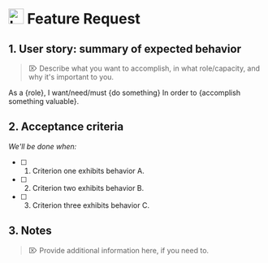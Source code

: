 # <img align="bottom" alt="briefcase" src="https://cdnjs.cloudflare.com/ajax/libs/octicons/8.1.3/svg/briefcase.svg" height="30" width="30"> Feature Request

## 1. User story: summary of expected behavior

> ⌦ Describe what you want to accomplish, in what role/capacity, and why it's
> important to you.

As a {role}, I want/need/must {do something} In order to {accomplish something
valuable}.

## 2. Acceptance criteria

_We'll be done when:_

- [ ] 1.  Criterion one exhibits behavior A.
- [ ] 2.  Criterion two exhibits behavior B.
- [ ] 3.  Criterion three exhibits behavior C.

## 3. Notes

> ⌦ Provide additional information here, if you need to.

<!-- ⛔️ Octicon img references ⛔️  -->

[octicon-alert]:
  https://cdnjs.cloudflare.com/ajax/libs/octicons/8.1.3/svg/alert.svg
[octicon-arrow-down]:
  https://cdnjs.cloudflare.com/ajax/libs/octicons/8.1.3/svg/arrow-down.svg
[octicon-arrow-left]:
  https://cdnjs.cloudflare.com/ajax/libs/octicons/8.1.3/svg/arrow-left.svg
[octicon-arrow-right]:
  https://cdnjs.cloudflare.com/ajax/libs/octicons/8.1.3/svg/arrow-right.svg
[octicon-arrow-small-down]:
  https://cdnjs.cloudflare.com/ajax/libs/octicons/8.1.3/svg/arrow-small-down.svg
[octicon-arrow-small-left]:
  https://cdnjs.cloudflare.com/ajax/libs/octicons/8.1.3/svg/arrow-small-left.svg
[octicon-arrow-small-right]:
  https://cdnjs.cloudflare.com/ajax/libs/octicons/8.1.3/svg/arrow-small-right.svg
[octicon-arrow-small-up]:
  https://cdnjs.cloudflare.com/ajax/libs/octicons/8.1.3/svg/arrow-small-up.svg
[octicon-arrow-up]:
  https://cdnjs.cloudflare.com/ajax/libs/octicons/8.1.3/svg/arrow-up.svg
[octicon-beaker]:
  https://cdnjs.cloudflare.com/ajax/libs/octicons/8.1.3/svg/beaker.svg
[octicon-bell]:
  https://cdnjs.cloudflare.com/ajax/libs/octicons/8.1.3/svg/bell.svg
[octicon-bold]:
  https://cdnjs.cloudflare.com/ajax/libs/octicons/8.1.3/svg/bold.svg
[octicon-book]:
  https://cdnjs.cloudflare.com/ajax/libs/octicons/8.1.3/svg/book.svg
[octicon-bookmark]:
  https://cdnjs.cloudflare.com/ajax/libs/octicons/8.1.3/svg/bookmark.svg
[octicon-briefcase]:
  https://cdnjs.cloudflare.com/ajax/libs/octicons/8.1.3/svg/briefcase.svg
[octicon-broadcast]:
  https://cdnjs.cloudflare.com/ajax/libs/octicons/8.1.3/svg/broadcast.svg
[octicon-browser]:
  https://cdnjs.cloudflare.com/ajax/libs/octicons/8.1.3/svg/browser.svg
[octicon-bug]: https://cdnjs.cloudflare.com/ajax/libs/octicons/8.1.3/svg/bug.svg
[octicon-calendar]:
  https://cdnjs.cloudflare.com/ajax/libs/octicons/8.1.3/svg/calendar.svg
[octicon-check]:
  https://cdnjs.cloudflare.com/ajax/libs/octicons/8.1.3/svg/check.svg
[octicon-checklist]:
  https://cdnjs.cloudflare.com/ajax/libs/octicons/8.1.3/svg/checklist.svg
[octicon-chevron-down]:
  https://cdnjs.cloudflare.com/ajax/libs/octicons/8.1.3/svg/chevron-down.svg
[octicon-chevron-left]:
  https://cdnjs.cloudflare.com/ajax/libs/octicons/8.1.3/svg/chevron-left.svg
[octicon-chevron-right]:
  https://cdnjs.cloudflare.com/ajax/libs/octicons/8.1.3/svg/chevron-right.svg
[octicon-chevron-up]:
  https://cdnjs.cloudflare.com/ajax/libs/octicons/8.1.3/svg/chevron-up.svg
[octicon-circle-slash]:
  https://cdnjs.cloudflare.com/ajax/libs/octicons/8.1.3/svg/circle-slash.svg
[octicon-circuit-board]:
  https://cdnjs.cloudflare.com/ajax/libs/octicons/8.1.3/svg/circuit-board.svg
[octicon-clippy]:
  https://cdnjs.cloudflare.com/ajax/libs/octicons/8.1.3/svg/clippy.svg
[octicon-clock]:
  https://cdnjs.cloudflare.com/ajax/libs/octicons/8.1.3/svg/clock.svg
[octicon-cloud-download]:
  https://cdnjs.cloudflare.com/ajax/libs/octicons/8.1.3/svg/cloud-download.svg
[octicon-cloud-upload]:
  https://cdnjs.cloudflare.com/ajax/libs/octicons/8.1.3/svg/cloud-upload.svg
[octicon-code]:
  https://cdnjs.cloudflare.com/ajax/libs/octicons/8.1.3/svg/code.svg
[octicon-comment-discussion]:
  https://cdnjs.cloudflare.com/ajax/libs/octicons/8.1.3/svg/comment-discussion.svg
[octicon-comment]:
  https://cdnjs.cloudflare.com/ajax/libs/octicons/8.1.3/svg/comment.svg
[octicon-credit-card]:
  https://cdnjs.cloudflare.com/ajax/libs/octicons/8.1.3/svg/credit-card.svg
[octicon-dash]:
  https://cdnjs.cloudflare.com/ajax/libs/octicons/8.1.3/svg/dash.svg
[octicon-dashboard]:
  https://cdnjs.cloudflare.com/ajax/libs/octicons/8.1.3/svg/dashboard.svg
[octicon-database]:
  https://cdnjs.cloudflare.com/ajax/libs/octicons/8.1.3/svg/database.svg
[octicon-desktop-download]:
  https://cdnjs.cloudflare.com/ajax/libs/octicons/8.1.3/svg/desktop-download.svg
[octicon-device-camera-video]:
  https://cdnjs.cloudflare.com/ajax/libs/octicons/8.1.3/svg/device-camera-video.svg
[octicon-device-camera]:
  https://cdnjs.cloudflare.com/ajax/libs/octicons/8.1.3/svg/device-camera.svg
[octicon-device-desktop]:
  https://cdnjs.cloudflare.com/ajax/libs/octicons/8.1.3/svg/device-desktop.svg
[octicon-device-mobile]:
  https://cdnjs.cloudflare.com/ajax/libs/octicons/8.1.3/svg/device-mobile.svg
[octicon-diff-added]:
  https://cdnjs.cloudflare.com/ajax/libs/octicons/8.1.3/svg/diff-added.svg
[octicon-diff-ignored]:
  https://cdnjs.cloudflare.com/ajax/libs/octicons/8.1.3/svg/diff-ignored.svg
[octicon-diff-modified]:
  https://cdnjs.cloudflare.com/ajax/libs/octicons/8.1.3/svg/diff-modified.svg
[octicon-diff-removed]:
  https://cdnjs.cloudflare.com/ajax/libs/octicons/8.1.3/svg/diff-removed.svg
[octicon-diff-renamed]:
  https://cdnjs.cloudflare.com/ajax/libs/octicons/8.1.3/svg/diff-renamed.svg
[octicon-diff]:
  https://cdnjs.cloudflare.com/ajax/libs/octicons/8.1.3/svg/diff.svg
[octicon-ellipses]:
  https://cdnjs.cloudflare.com/ajax/libs/octicons/8.1.3/svg/ellipses.svg
[octicon-ellipsis]:
  https://cdnjs.cloudflare.com/ajax/libs/octicons/8.1.3/svg/ellipsis.svg
[octicon-eye]: https://cdnjs.cloudflare.com/ajax/libs/octicons/8.1.3/svg/eye.svg
[octicon-file-binary]:
  https://cdnjs.cloudflare.com/ajax/libs/octicons/8.1.3/svg/file-binary.svg
[octicon-file-code]:
  https://cdnjs.cloudflare.com/ajax/libs/octicons/8.1.3/svg/file-code.svg
[octicon-file-directory]:
  https://cdnjs.cloudflare.com/ajax/libs/octicons/8.1.3/svg/file-directory.svg
[octicon-file-media]:
  https://cdnjs.cloudflare.com/ajax/libs/octicons/8.1.3/svg/file-media.svg
[octicon-file-pdf]:
  https://cdnjs.cloudflare.com/ajax/libs/octicons/8.1.3/svg/file-pdf.svg
[octicon-file-submodule]:
  https://cdnjs.cloudflare.com/ajax/libs/octicons/8.1.3/svg/file-submodule.svg
[octicon-file-symlink-directory]:
  https://cdnjs.cloudflare.com/ajax/libs/octicons/8.1.3/svg/file-symlink-directory.svg
[octicon-file-symlink-file]:
  https://cdnjs.cloudflare.com/ajax/libs/octicons/8.1.3/svg/file-symlink-file.svg
[octicon-file-text]:
  https://cdnjs.cloudflare.com/ajax/libs/octicons/8.1.3/svg/file-text.svg
[octicon-file-zip]:
  https://cdnjs.cloudflare.com/ajax/libs/octicons/8.1.3/svg/file-zip.svg
[octicon-file]:
  https://cdnjs.cloudflare.com/ajax/libs/octicons/8.1.3/svg/file.svg
[octicon-flame]:
  https://cdnjs.cloudflare.com/ajax/libs/octicons/8.1.3/svg/flame.svg
[octicon-fold]:
  https://cdnjs.cloudflare.com/ajax/libs/octicons/8.1.3/svg/fold.svg
[octicon-gear]:
  https://cdnjs.cloudflare.com/ajax/libs/octicons/8.1.3/svg/gear.svg
[octicon-gift]:
  https://cdnjs.cloudflare.com/ajax/libs/octicons/8.1.3/svg/gift.svg
[octicon-gist-secret]:
  https://cdnjs.cloudflare.com/ajax/libs/octicons/8.1.3/svg/gist-secret.svg
[octicon-gist]:
  https://cdnjs.cloudflare.com/ajax/libs/octicons/8.1.3/svg/gist.svg
[octicon-git-branch]:
  https://cdnjs.cloudflare.com/ajax/libs/octicons/8.1.3/svg/git-branch.svg
[octicon-git-commit]:
  https://cdnjs.cloudflare.com/ajax/libs/octicons/8.1.3/svg/git-commit.svg
[octicon-git-compare]:
  https://cdnjs.cloudflare.com/ajax/libs/octicons/8.1.3/svg/git-compare.svg
[octicon-git-merge]:
  https://cdnjs.cloudflare.com/ajax/libs/octicons/8.1.3/svg/git-merge.svg
[octicon-git-pull-request]:
  https://cdnjs.cloudflare.com/ajax/libs/octicons/8.1.3/svg/git-pull-request.svg
[octicon-globe]:
  https://cdnjs.cloudflare.com/ajax/libs/octicons/8.1.3/svg/globe.svg
[octicon-grabber]:
  https://cdnjs.cloudflare.com/ajax/libs/octicons/8.1.3/svg/grabber.svg
[octicon-graph]:
  https://cdnjs.cloudflare.com/ajax/libs/octicons/8.1.3/svg/graph.svg
[octicon-heart]:
  https://cdnjs.cloudflare.com/ajax/libs/octicons/8.1.3/svg/heart.svg
[octicon-history]:
  https://cdnjs.cloudflare.com/ajax/libs/octicons/8.1.3/svg/history.svg
[octicon-home]:
  https://cdnjs.cloudflare.com/ajax/libs/octicons/8.1.3/svg/home.svg
[octicon-horizontal-rule]:
  https://cdnjs.cloudflare.com/ajax/libs/octicons/8.1.3/svg/horizontal-rule.svg
[octicon-hubot]:
  https://cdnjs.cloudflare.com/ajax/libs/octicons/8.1.3/svg/hubot.svg
[octicon-inbox]:
  https://cdnjs.cloudflare.com/ajax/libs/octicons/8.1.3/svg/inbox.svg
[octicon-info]:
  https://cdnjs.cloudflare.com/ajax/libs/octicons/8.1.3/svg/info.svg
[octicon-issue-closed]:
  https://cdnjs.cloudflare.com/ajax/libs/octicons/8.1.3/svg/issue-closed.svg
[octicon-issue-opened]:
  https://cdnjs.cloudflare.com/ajax/libs/octicons/8.1.3/svg/issue-opened.svg
[octicon-issue-reopened]:
  https://cdnjs.cloudflare.com/ajax/libs/octicons/8.1.3/svg/issue-reopened.svg
[octicon-italic]:
  https://cdnjs.cloudflare.com/ajax/libs/octicons/8.1.3/svg/italic.svg
[octicon-jersey]:
  https://cdnjs.cloudflare.com/ajax/libs/octicons/8.1.3/svg/jersey.svg
[octicon-key]: https://cdnjs.cloudflare.com/ajax/libs/octicons/8.1.3/svg/key.svg
[octicon-keyboard]:
  https://cdnjs.cloudflare.com/ajax/libs/octicons/8.1.3/svg/keyboard.svg
[octicon-law]: https://cdnjs.cloudflare.com/ajax/libs/octicons/8.1.3/svg/law.svg
[octicon-light-bulb]:
  https://cdnjs.cloudflare.com/ajax/libs/octicons/8.1.3/svg/light-bulb.svg
[octicon-link-external]:
  https://cdnjs.cloudflare.com/ajax/libs/octicons/8.1.3/svg/link-external.svg
[octicon-link]:
  https://cdnjs.cloudflare.com/ajax/libs/octicons/8.1.3/svg/link.svg
[octicon-list-ordered]:
  https://cdnjs.cloudflare.com/ajax/libs/octicons/8.1.3/svg/list-ordered.svg
[octicon-list-unordered]:
  https://cdnjs.cloudflare.com/ajax/libs/octicons/8.1.3/svg/list-unordered.svg
[octicon-location]:
  https://cdnjs.cloudflare.com/ajax/libs/octicons/8.1.3/svg/location.svg
[octicon-lock]:
  https://cdnjs.cloudflare.com/ajax/libs/octicons/8.1.3/svg/lock.svg
[octicon-logo-gist]:
  https://cdnjs.cloudflare.com/ajax/libs/octicons/8.1.3/svg/logo-gist.svg
[octicon-logo-github]:
  https://cdnjs.cloudflare.com/ajax/libs/octicons/8.1.3/svg/logo-github.svg
[octicon-mail-read]:
  https://cdnjs.cloudflare.com/ajax/libs/octicons/8.1.3/svg/mail-read.svg
[octicon-mail-reply]:
  https://cdnjs.cloudflare.com/ajax/libs/octicons/8.1.3/svg/mail-reply.svg
[octicon-mail]:
  https://cdnjs.cloudflare.com/ajax/libs/octicons/8.1.3/svg/mail.svg
[octicon-mark-github]:
  https://cdnjs.cloudflare.com/ajax/libs/octicons/8.1.3/svg/mark-github.svg
[octicon-markdown]:
  https://cdnjs.cloudflare.com/ajax/libs/octicons/8.1.3/svg/markdown.svg
[octicon-megaphone]:
  https://cdnjs.cloudflare.com/ajax/libs/octicons/8.1.3/svg/megaphone.svg
[octicon-mention]:
  https://cdnjs.cloudflare.com/ajax/libs/octicons/8.1.3/svg/mention.svg
[octicon-milestone]:
  https://cdnjs.cloudflare.com/ajax/libs/octicons/8.1.3/svg/milestone.svg
[octicon-mirror]:
  https://cdnjs.cloudflare.com/ajax/libs/octicons/8.1.3/svg/mirror.svg
[octicon-mortar-board]:
  https://cdnjs.cloudflare.com/ajax/libs/octicons/8.1.3/svg/mortar-board.svg
[octicon-mute]:
  https://cdnjs.cloudflare.com/ajax/libs/octicons/8.1.3/svg/mute.svg
[octicon-no-newline]:
  https://cdnjs.cloudflare.com/ajax/libs/octicons/8.1.3/svg/no-newline.svg
[octicon-octoface]:
  https://cdnjs.cloudflare.com/ajax/libs/octicons/8.1.3/svg/octoface.svg
[octicon-organization]:
  https://cdnjs.cloudflare.com/ajax/libs/octicons/8.1.3/svg/organization.svg
[octicon-package]:
  https://cdnjs.cloudflare.com/ajax/libs/octicons/8.1.3/svg/package.svg
[octicon-paintcan]:
  https://cdnjs.cloudflare.com/ajax/libs/octicons/8.1.3/svg/paintcan.svg
[octicon-pencil]:
  https://cdnjs.cloudflare.com/ajax/libs/octicons/8.1.3/svg/pencil.svg
[octicon-person]:
  https://cdnjs.cloudflare.com/ajax/libs/octicons/8.1.3/svg/person.svg
[octicon-pin]: https://cdnjs.cloudflare.com/ajax/libs/octicons/8.1.3/svg/pin.svg
[octicon-plug]:
  https://cdnjs.cloudflare.com/ajax/libs/octicons/8.1.3/svg/plug.svg
[octicon-plus-small]:
  https://cdnjs.cloudflare.com/ajax/libs/octicons/8.1.3/svg/plus-small.svg
[octicon-plus]:
  https://cdnjs.cloudflare.com/ajax/libs/octicons/8.1.3/svg/plus.svg
[octicon-primitive-dot]:
  https://cdnjs.cloudflare.com/ajax/libs/octicons/8.1.3/svg/primitive-dot.svg
[octicon-primitive-square]:
  https://cdnjs.cloudflare.com/ajax/libs/octicons/8.1.3/svg/primitive-square.svg
[octicon-pulse]:
  https://cdnjs.cloudflare.com/ajax/libs/octicons/8.1.3/svg/pulse.svg
[octicon-question]:
  https://cdnjs.cloudflare.com/ajax/libs/octicons/8.1.3/svg/question.svg
[octicon-quote]:
  https://cdnjs.cloudflare.com/ajax/libs/octicons/8.1.3/svg/quote.svg
[octicon-radio-tower]:
  https://cdnjs.cloudflare.com/ajax/libs/octicons/8.1.3/svg/radio-tower.svg
[octicon-reply]:
  https://cdnjs.cloudflare.com/ajax/libs/octicons/8.1.3/svg/reply.svg
[octicon-repo-clone]:
  https://cdnjs.cloudflare.com/ajax/libs/octicons/8.1.3/svg/repo-clone.svg
[octicon-repo-force-push]:
  https://cdnjs.cloudflare.com/ajax/libs/octicons/8.1.3/svg/repo-force-push.svg
[octicon-repo-forked]:
  https://cdnjs.cloudflare.com/ajax/libs/octicons/8.1.3/svg/repo-forked.svg
[octicon-repo-pull]:
  https://cdnjs.cloudflare.com/ajax/libs/octicons/8.1.3/svg/repo-pull.svg
[octicon-repo-push]:
  https://cdnjs.cloudflare.com/ajax/libs/octicons/8.1.3/svg/repo-push.svg
[octicon-repo]:
  https://cdnjs.cloudflare.com/ajax/libs/octicons/8.1.3/svg/repo.svg
[octicon-rocket]:
  https://cdnjs.cloudflare.com/ajax/libs/octicons/8.1.3/svg/rocket.svg
[octicon-rss]: https://cdnjs.cloudflare.com/ajax/libs/octicons/8.1.3/svg/rss.svg
[octicon-ruby]:
  https://cdnjs.cloudflare.com/ajax/libs/octicons/8.1.3/svg/ruby.svg
[octicon-search]:
  https://cdnjs.cloudflare.com/ajax/libs/octicons/8.1.3/svg/search.svg
[octicon-server]:
  https://cdnjs.cloudflare.com/ajax/libs/octicons/8.1.3/svg/server.svg
[octicon-settings]:
  https://cdnjs.cloudflare.com/ajax/libs/octicons/8.1.3/svg/settings.svg
[octicon-shield]:
  https://cdnjs.cloudflare.com/ajax/libs/octicons/8.1.3/svg/shield.svg
[octicon-sign-in]:
  https://cdnjs.cloudflare.com/ajax/libs/octicons/8.1.3/svg/sign-in.svg
[octicon-sign-out]:
  https://cdnjs.cloudflare.com/ajax/libs/octicons/8.1.3/svg/sign-out.svg
[octicon-smiley]:
  https://cdnjs.cloudflare.com/ajax/libs/octicons/8.1.3/svg/smiley.svg
[octicon-squirrel]:
  https://cdnjs.cloudflare.com/ajax/libs/octicons/8.1.3/svg/squirrel.svg
[octicon-star]:
  https://cdnjs.cloudflare.com/ajax/libs/octicons/8.1.3/svg/star.svg
[octicon-stop]:
  https://cdnjs.cloudflare.com/ajax/libs/octicons/8.1.3/svg/stop.svg
[octicon-sync]:
  https://cdnjs.cloudflare.com/ajax/libs/octicons/8.1.3/svg/sync.svg
[octicon-tag]: https://cdnjs.cloudflare.com/ajax/libs/octicons/8.1.3/svg/tag.svg
[octicon-tasklist]:
  https://cdnjs.cloudflare.com/ajax/libs/octicons/8.1.3/svg/tasklist.svg
[octicon-telescope]:
  https://cdnjs.cloudflare.com/ajax/libs/octicons/8.1.3/svg/telescope.svg
[octicon-terminal]:
  https://cdnjs.cloudflare.com/ajax/libs/octicons/8.1.3/svg/terminal.svg
[octicon-text-size]:
  https://cdnjs.cloudflare.com/ajax/libs/octicons/8.1.3/svg/text-size.svg
[octicon-three-bars]:
  https://cdnjs.cloudflare.com/ajax/libs/octicons/8.1.3/svg/three-bars.svg
[octicon-thumbsdown]:
  https://cdnjs.cloudflare.com/ajax/libs/octicons/8.1.3/svg/thumbsdown.svg
[octicon-thumbsup]:
  https://cdnjs.cloudflare.com/ajax/libs/octicons/8.1.3/svg/thumbsup.svg
[octicon-tools]:
  https://cdnjs.cloudflare.com/ajax/libs/octicons/8.1.3/svg/tools.svg
[octicon-trashcan]:
  https://cdnjs.cloudflare.com/ajax/libs/octicons/8.1.3/svg/trashcan.svg
[octicon-triangle-down]:
  https://cdnjs.cloudflare.com/ajax/libs/octicons/8.1.3/svg/triangle-down.svg
[octicon-triangle-left]:
  https://cdnjs.cloudflare.com/ajax/libs/octicons/8.1.3/svg/triangle-left.svg
[octicon-triangle-right]:
  https://cdnjs.cloudflare.com/ajax/libs/octicons/8.1.3/svg/triangle-right.svg
[octicon-triangle-up]:
  https://cdnjs.cloudflare.com/ajax/libs/octicons/8.1.3/svg/triangle-up.svg
[octicon-unfold]:
  https://cdnjs.cloudflare.com/ajax/libs/octicons/8.1.3/svg/unfold.svg
[octicon-unmute]:
  https://cdnjs.cloudflare.com/ajax/libs/octicons/8.1.3/svg/unmute.svg
[octicon-unverified]:
  https://cdnjs.cloudflare.com/ajax/libs/octicons/8.1.3/svg/unverified.svg
[octicon-verified]:
  https://cdnjs.cloudflare.com/ajax/libs/octicons/8.1.3/svg/verified.svg
[octicon-versions]:
  https://cdnjs.cloudflare.com/ajax/libs/octicons/8.1.3/svg/versions.svg
[octicon-watch]:
  https://cdnjs.cloudflare.com/ajax/libs/octicons/8.1.3/svg/watch.svg
[octicon-x]: https://cdnjs.cloudflare.com/ajax/libs/octicons/8.1.3/svg/x.svg
